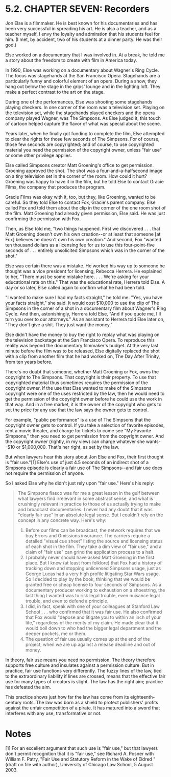 # 5.2\. CHAPTER SEVEN: Recorders

Jon Else is a filmmaker. He is best known for his documentaries and has been very successful in spreading his art. He is also a teacher, and as a teacher myself, I envy the loyalty and admiration that his students feel for him. (I met, by accident, two of his students at a dinner party. He was their god.)

Else worked on a documentary that I was involved in. At a break, he told me a story about the freedom to create with film in America today.

In 1990, Else was working on a documentary about Wagner's Ring Cycle. The focus was stagehands at the San Francisco Opera. Stagehands are a particularly funny and colorful element of an opera. During a show, they hang out below the stage in the grips' lounge and in the lighting loft. They make a perfect contrast to the art on the stage.

During one of the performances, Else was shooting some stagehands playing checkers. In one corner of the room was a television set. Playing on the television set, while the stagehands played checkers and the opera company played Wagner, was The Simpsons. As Else judged it, this touch of cartoon helped capture the flavor of what was special about the scene.

Years later, when he finally got funding to complete the film, Else attempted to clear the rights for those few seconds of The Simpsons. For of course, those few seconds are copyrighted; and of course, to use copyrighted material you need the permission of the copyright owner, unless "fair use" or some other privilege applies.

Else called Simpsons creator Matt Groening's office to get permission. Groening approved the shot. The shot was a four-and-a-halfsecond image on a tiny television set in the corner of the room. How could it hurt? Groening was happy to have it in the film, but he told Else to contact Gracie Films, the company that produces the program.

Gracie Films was okay with it, too, but they, like Groening, wanted to be careful. So they told Else to contact Fox, Gracie's parent company. Else called Fox and told them about the clip in the corner of the one room shot of the film. Matt Groening had already given permission, Else said. He was just confirming the permission with Fox.

Then, as Else told me, "two things happened. First we discovered . . . that Matt Groening doesn't own his own creation--or at least that someone [at Fox] believes he doesn't own his own creation." And second, Fox "wanted ten thousand dollars as a licensing fee for us to use this four-point-five seconds of . . . entirely unsolicited Simpsons which was in the corner of the shot."

Else was certain there was a mistake. He worked his way up to someone he thought was a vice president for licensing, Rebecca Herrera. He explained to her, "There must be some mistake here. . . . We're asking for your educational rate on this." That was the educational rate, Herrera told Else. A day or so later, Else called again to confirm what he had been told.

"I wanted to make sure I had my facts straight," he told me. "Yes, you have your facts straight," she said. It would cost $10,000 to use the clip of The Simpsons in the corner of a shot in a documentary film about Wagner's Ring Cycle. And then, astonishingly, Herrera told Else, "And if you quote me, I'll turn you over to our attorneys." As an assistant to Herrera told Else later on, "They don't give a shit. They just want the money."

Else didn't have the money to buy the right to replay what was playing on the television backstage at the San Francisco Opera. To reproduce this reality was beyond the documentary filmmaker's budget. At the very last minute before the film was to be released, Else digitally replaced the shot with a clip from another film that he had worked on, The Day After Trinity, from ten years before.

There's no doubt that someone, whether Matt Groening or Fox, owns the copyright to The Simpsons. That copyright is their property. To use that copyrighted material thus sometimes requires the permission of the copyright owner. If the use that Else wanted to make of the Simpsons copyright were one of the uses restricted by the law, then he would need to get the permission of the copyright owner before he could use the work in that way. And in a free market, it is the owner of the copyright who gets to set the price for any use that the law says the owner gets to control.

For example, "public performance" is a use of The Simpsons that the copyright owner gets to control. If you take a selection of favorite episodes, rent a movie theater, and charge for tickets to come see "My Favorite Simpsons," then you need to get permission from the copyright owner. And the copyright owner (rightly, in my view) can charge whatever she wants--$10 or $1,000,000\. That's her right, as set by the law.

But when lawyers hear this story about Jon Else and Fox, their first thought is "fair use."[1] Else's use of just 4.5 seconds of an indirect shot of a Simpsons episode is clearly a fair use of The Simpsons--and fair use does not require the permission of anyone.

So I asked Else why he didn't just rely upon "fair use." Here's his reply:

> The Simpsons fiasco was for me a great lesson in the gulf between what lawyers find irrelevant in some abstract sense, and what is crushingly relevant in practice to those of us actually trying to make and broadcast documentaries. I never had any doubt that it was "clearly fair use" in an absolute legal sense. But I couldn't rely on the concept in any concrete way. Here's why:
> 1. Before our films can be broadcast, the network requires that we buy Errors and Omissions insurance. The carriers require a detailed "visual cue sheet" listing the source and licensing status of each shot in the film. They take a dim view of "fair use," and a claim of "fair use" can grind the application process to a halt.
> 2. I probably never should have asked Matt Groening in the first place. But I knew (at least from folklore) that Fox had a history of tracking down and stopping unlicensed Simpsons usage, just as George Lucas had a very high profile litigating Star Wars usage. So I decided to play by the book, thinking that we would be granted free or cheap license to four seconds of Simpsons. As a documentary producer working to exhaustion on a shoestring, the last thing I wanted was to risk legal trouble, even nuisance legal trouble, and even to defend a principle.
> 3. I did, in fact, speak with one of your colleagues at Stanford Law School . . . who confirmed that it was fair use. He also confirmed that Fox would "depose and litigate you to within an inch of your life," regardless of the merits of my claim. He made clear that it would boil down to who had the bigger legal department and the deeper pockets, me or them.
> 4. The question of fair use usually comes up at the end of the project, when we are up against a release deadline and out of money.

In theory, fair use means you need no permission. The theory therefore supports free culture and insulates against a permission culture. But in practice, fair use functions very differently. The fuzzy lines of the law, tied to the extraordinary liability if lines are crossed, means that the effective fair use for many types of creators is slight. The law has the right aim; practice has defeated the aim.

This practice shows just how far the law has come from its eighteenth-century roots. The law was born as a shield to protect publishers' profits against the unfair competition of a pirate. It has matured into a sword that interferes with any use, transformative or not.

# Notes

[1] For an excellent argument that such use is "fair use," but that lawyers don't permit recognition that it is "fair use," see Richard A. Posner with William F. Patry, "Fair Use and Statutory Reform in the Wake of Eldred " (draft on file with author), University of Chicago Law School, 5 August 2003.
